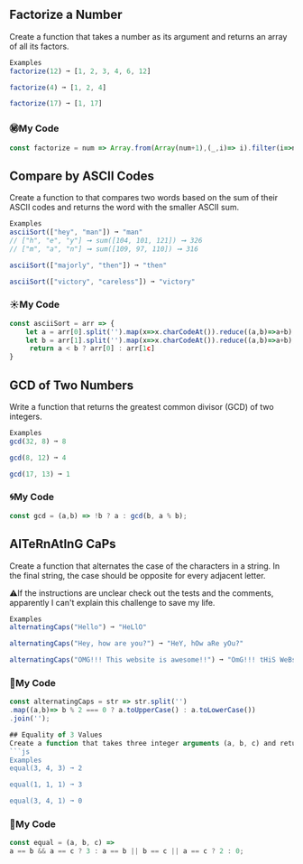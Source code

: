 ## Factorize a Number
Create a function that takes a number as its argument and returns an array of all its factors.
```js
Examples
factorize(12) ➞ [1, 2, 3, 4, 6, 12]

factorize(4) ➞ [1, 2, 4]

factorize(17) ➞ [1, 17]
```
### :secret:My Code
```js
const factorize = num => Array.from(Array(num+1),(_,i)=> i).filter(i=>num % i === 0)
```

## Compare by ASCII Codes
Create a function to that compares two words based on the sum of their ASCII codes and returns the word with the smaller ASCII sum.
```js
Examples
asciiSort(["hey", "man"]) ➞ "man"
// ["h", "e", "y"] ➞ sum([104, 101, 121]) ➞ 326
// ["m", "a", "n"] ➞ sum([109, 97, 110]) ➞ 316

asciiSort(["majorly", "then"]) ➞ "then"

asciiSort(["victory", "careless"]) ➞ "victory"
```
### :sunny:My Code
```js
const asciiSort = arr => {
	let a = arr[0].split('').map(x=>x.charCodeAt()).reduce((a,b)=>a+b);
	let b = arr[1].split('').map(x=>x.charCodeAt()).reduce((a,b)=>a+b);
	 return a < b ? arr[0] : arr[1c]
}
```

## GCD of Two Numbers
Write a function that returns the greatest common divisor (GCD) of two integers.
```js
Examples
gcd(32, 8) ➞ 8

gcd(8, 12) ➞ 4

gcd(17, 13) ➞ 1
```

### :cyclone:My Code
```js
const gcd = (a,b) => !b ? a : gcd(b, a % b);
```

## AlTeRnAtInG CaPs
Create a function that alternates the case of the characters in a string.
In the final string, the case should be opposite for every adjacent letter.

⚠️If the instructions are unclear check out the tests and the comments, apparently I can't explain this challenge to save my life.
```js
Examples
alternatingCaps("Hello") ➞ "HeLlO"

alternatingCaps("Hey, how are you?") ➞ "HeY, hOw aRe yOu?"

alternatingCaps("OMG!!! This website is awesome!!") ➞ "OmG!!! tHiS WeBsItE Is aWeSoMe!!"
```
### :foggy:My Code
```js
const alternatingCaps = str => str.split('')
.map((a,b)=> b % 2 === 0 ? a.toUpperCase() : a.toLowerCase())
.join('');

## Equality of 3 Values
Create a function that takes three integer arguments (a, b, c) and returns the number of equal values.
```js
Examples
equal(3, 4, 3) ➞ 2

equal(1, 1, 1) ➞ 3

equal(3, 4, 1) ➞ 0
```
### :ocean:My Code
```js
const equal = (a, b, c) =>
a == b && a == c ? 3 : a == b || b == c || a == c ? 2 : 0;
```
